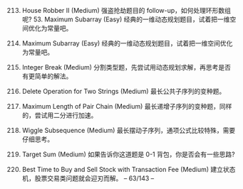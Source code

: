 213. House Robber II (Medium)
强盗抢劫题目的 follow-up，如何处理环形数组呢? 53. Maximum Subarray (Easy)
  经典的一维动态规划题目，试着把一维空间优化为常量吧。

53. Maximum Subarray (Easy)
经典的一维动态规划题目，试着把一维空间优化为常量吧。
343. Integer Break (Medium)
  分割类型题，先尝试用动态规划求解，再思考是否有更简单的解法。
583. Delete Operation for Two Strings (Medium)
  最长公共子序列的变种题。

646. Maximum Length of Pair Chain (Medium)
  最长递增子序列的变种题，同样的，尝试用二分进行加速。
376. Wiggle Subsequence (Medium)
  最长摆动子序列，通项公式比较特殊，需要仔细思考。
494. Target Sum (Medium)
如果告诉你这道题是 0-1 背包，你是否会有一些思路?
714. Best Time to Buy and Sell Stock with Transaction Fee (Medium)
  建立状态机，股票交易类问题就会迎刃而解。
– 63/143 –